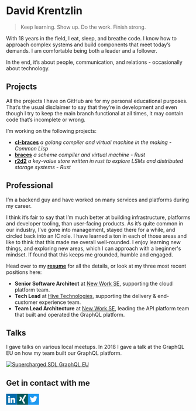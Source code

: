 # David Krentzlin

> Keep learning. Show up. Do the work. Finish strong.


With 18 years in the field, I eat, sleep, and breathe code. I know how to approach complex systems and build components that meet today’s demands.
I am comfortable being both a leader and a follower.

In the end, it’s about people, communication, and relations - occasionally about technology. 

## Projects

All the projects I have on GitHub are for my personal educational purposes. That’s the usual disclaimer to say that they’re in development and even though I try to keep the main branch functional at all times, it may contain code that’s incomplete or wrong.

I’m working on the following projects:

* **[cl-braces](https://github.com/certainty/cl-braces)** *a golang compiler and virtual machine in the making - Common Lisp*
* **[braces](https://github.com/certainty/braces)** *a scheme compiler and virtual machine - Rust*
* **[r2d2](https://github.com/certainty/r2d2)** *a key-value store written in rust to explore LSMs and distributed storage systems - Rust*

## Professional

I’m a backend guy and have worked on many services and platforms during my career.  

I think it’s fair to say that I’m much better at building infrastructure, platforms and developer tooling, than user-facing products. As it’s quite common in our industry, I’ve gone into management, stayed there for a while, and circled back into an IC role. I have learned a ton in each of those areas and like to think that this made me overall well-rounded. I enjoy learning new things, and exploring new areas, which I can approach with
a beginner's mindset. If found that this keeps me grounded, humble and engaged. 

Head over to my **[resume](https://david.krentzlin.me/cv)** for all the details, or look at my three most recent positions here:

* **Senior Software Architect** at [New Work SE](https://www.new-work.se/en), supporting the cloud platform team. 
* **Tech Lead** at [Hive Technologies](https://www.hive.app/), supporting the delivery & end-customer experience team.
* **Team Lead Architecture** at [New Work SE](https://www.new-work.se/en), leading the API platform team that built and operated the GraphQL platform.

## Talks

I gave talks on various local meetups. In 2018 I gave a talk at the GraphQL EU on how my team built our GraphQL platform.

<div>
  
<a href="https://www.youtube.com/watch?v=kMOq3nf8vKY">
  <img alt="Supercharged SDL GraphQL EU" width="400px" src="https://user-images.githubusercontent.com/338957/157052358-abc24296-4ce0-44bb-b997-1ce2904fd65e.png" />
</a>
  
</div>

## Get in contact with me

<a href="https://www.linkedin.com/in/david-krentzlin-b1708818b/">
  <img align="left" alt="David Krentzlin's LinkedIN" width="30px" src="assets/logo_li.png" />
</a>
<a href="https://www.xing.com/profile/David_Krentzlin/cv">
  <img align="left" alt="David Krentzlin's Xing" width="30px" src="assets/logo_xing.png" />
</a>
<a href="https://twitter.com/dkrentzlin">
  <img align="left" alt="David Krentzlin's Twitter" width="30px" src="assets/logo_twitter.png" />
</a>
